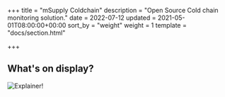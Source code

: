 +++
title = "mSupply Coldchain"
description = "Open Source Cold chain monitoring solution."
date = 2022-07-12
updated = 2021-05-01T08:00:00+00:00
sort_by = "weight"
weight = 1
template = "docs/section.html"

+++

## What's on display?

![Explainer!](/coldchain/introduction/images/coldchain_frontpage_basic.png)

